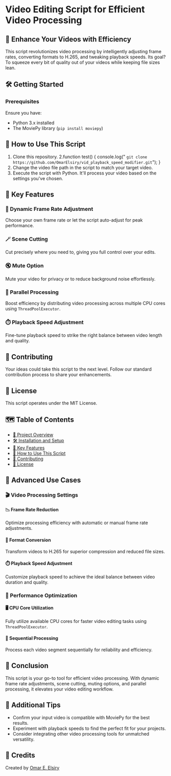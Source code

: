 # Video Editing Script for Efficient Video Processing

## 🎥 Enhance Your Videos with Efficiency

This script revolutionizes video processing by intelligently adjusting frame rates, converting formats to H.265, and tweaking playback speeds. Its goal? To squeeze every bit of quality out of your videos while keeping file sizes lean.

## 🛠️ Getting Started

### Prerequisites
Ensure you have:
- Python 3.x installed
- The MoviePy library (`pip install moviepy`)

## 📂 How to Use This Script

1. Clone this repository.
2.function test() {
    console.log(" ```git clone https://github.com/OmarElsiry/vid_playback_speed_modifier.git```");
}
4. Change the video file path in the script to match your target video.
5. Execute the script with Python. It'll process your video based on the settings you've chosen.

## 🚀 Key Features

### 🔄 Dynamic Frame Rate Adjustment
Choose your own frame rate or let the script auto-adjust for peak performance.

### 🪄 Scene Cutting
Cut precisely where you need to, giving you full control over your edits.

### 🔇 Mute Option
Mute your video for privacy or to reduce background noise effortlessly.

### 🧩 Parallel Processing
Boost efficiency by distributing video processing across multiple CPU cores using `ThreadPoolExecutor`.

### ⏱️ Playback Speed Adjustment
Fine-tune playback speed to strike the right balance between video length and quality.

## 👥 Contributing

Your ideas could take this script to the next level. Follow our standard contribution process to share your enhancements.

## 📜 License

This script operates under the MIT License.

## 🗺️ Table of Contents
- [🎥 Project Overview](#project-overview)
- [🛠️ Installation and Setup](#installation-and-setup)
- [🚀 Key Features](#key-features)
- [📂 How to Use This Script](#how-to-use-this-script)
- [👥 Contributing](#contributing)
- [📜 License](#license)

## 🌟 Advanced Use Cases

### 🎬 Video Processing Settings

#### 📉 Frame Rate Reduction
Optimize processing efficiency with automatic or manual frame rate adjustments.

#### 💾 Format Conversion
Transform videos to H.265 for superior compression and reduced file sizes.

#### ⏱️ Playback Speed Adjustment
Customize playback speed to achieve the ideal balance between video duration and quality.

### 🚀 Performance Optimization

#### 🖥️ CPU Core Utilization
Fully utilize available CPU cores for faster video editing tasks using `ThreadPoolExecutor`.

#### 🔄 Sequential Processing
Process each video segment sequentially for reliability and efficiency.

## 🎯 Conclusion

This script is your go-to tool for efficient video processing. With dynamic frame rate adjustments, scene cutting, muting options, and parallel processing, it elevates your video editing workflow.

## 🤝 Additional Tips
- Confirm your input video is compatible with MoviePy for the best results.
- Experiment with playback speeds to find the perfect fit for your projects.
- Consider integrating other video processing tools for unmatched versatility.

## 🙏 Credits
Created by [Omar E. Elsiry](https://github.com/OmarElsiry)
